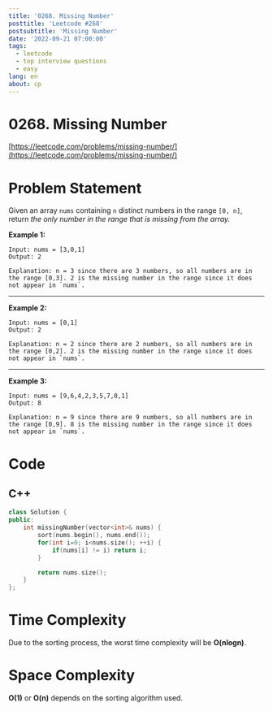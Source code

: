 ```yaml
---
title: '0268. Missing Number'
posttitle: 'Leetcode #268'
postsubtitle: 'Missing Number'
date: '2022-09-21 07:00:00'
tags:
  - leetcode
  - top interview questions
  - easy
lang: en
about: cp
---
```


# 0268. Missing Number

[https://leetcode.com/problems/missing-number/](https://leetcode.com/problems/missing-number/)

# Problem Statement

Given an array `nums` containing `n` distinct numbers in the range `[0, n]`, return _the only number in the range that is missing from the array._

**Example 1:**

```text
Input: nums = [3,0,1]
Output: 2

Explanation: n = 3 since there are 3 numbers, so all numbers are in the range [0,3]. 2 is the missing number in the range since it does not appear in `nums`.
```

---

**Example 2:**

```text
Input: nums = [0,1]
Output: 2

Explanation: n = 2 since there are 2 numbers, so all numbers are in the range [0,2]. 2 is the missing number in the range since it does not appear in `nums`.
```

---

**Example 3:**

```text
Input: nums = [9,6,4,2,3,5,7,0,1]
Output: 8

Explanation: n = 9 since there are 9 numbers, so all numbers are in the range [0,9]. 8 is the missing number in the range since it does not appear in `nums`.
```

# Code

## C++

```cpp
class Solution {
public:
    int missingNumber(vector<int>& nums) {
        sort(nums.begin(), nums.end());
        for(int i=0; i<nums.size(); ++i) {
            if(nums[i] != i) return i;
        }

        return nums.size();
    }
};
```

# Time Complexity

Due to the sorting process, the worst time complexity will be **O(nlogn)**.

# Space Complexity

**O(1)** or **O(n)** depends on the sorting algorithm used.

